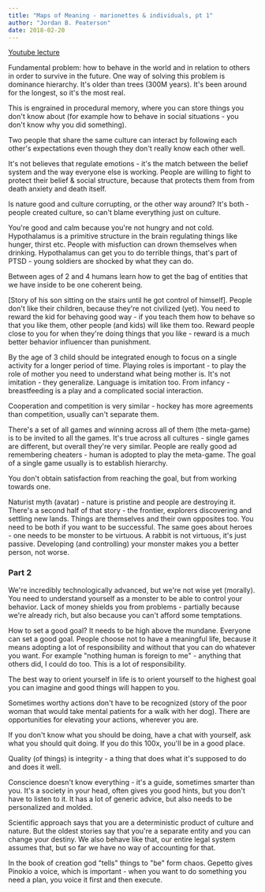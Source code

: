 ```yaml
---
title: "Maps of Meaning - marionettes & individuals, pt 1"
author: "Jordan B. Peaterson"
date: 2018-02-20
---
```


[Youtube lecture](https://www.youtube.com/watch?v=EN2lyN7rM4E&index=2&list=PL22J3VaeABQAT-0aSPq-OKOpQlHyR4k5h)

Fundamental problem: how to behave in the world and in relation to others in order to survive in the future. One way of solving this problem is dominance hierarchy. It's older than trees (300M years). It's been around for the longest, so it's the most real.

This is engrained in procedural memory, where you can store things you don't know about (for example how to behave in social situations - you don't know why you did something).

Two people that share the same culture can interact by following each other's expectations even though they don't really know each other well.

It's not believes that regulate emotions - it's the match between the belief system and the way everyone else is working. People are willing to fight to protect their belief & social structure, because that protects them from from death anxiety and death itself.

Is nature good and culture corrupting, or the other way around? It's both - people created culture, so can't blame everything just on culture.

You're good and calm because you're not hungry and not cold. Hypothalamus is a primitive structure in the brain regulating things like hunger, thirst etc. People with misfuction can drown themselves when drinking. Hypothalamus can get you to do terrible things, that's part of PTSD - young soldiers are shocked by what they can do.

Between ages of 2 and 4 humans learn how to get the bag of entities that we have inside to be one coherent being.

[Story of his son sitting on the stairs until he got control of himself]. People don't like their children, because they're not civilized (yet). You need to reward the kid for behaving good way - if you teach them how to behave so that you like them, other people (and kids) will like them too. Reward people close to you for when they're doing things that you like - reward is a much better behavior influencer than punishment.

By the age of 3 child should be integrated enough to focus on a single activity for a longer period of time. Playing roles is important - to play the role of mother you need to understand what being mother is. It's not imitation - they generalize. Language is imitation too. From infancy - breastfeeding is a play and a complicated social interaction.

Cooperation and competition is very similar - hockey has more agreements than competition, usually can't separate them.

There's a set of all games and winning across all of them (the meta-game) is to be invited to all the games. It's true across all cultures - single games are different, but overall they're very similar. People are really good ad remembering cheaters - human is adopted to play the meta-game. The goal of a single game usually is to establish hierarchy.

You don't obtain satisfaction from reaching the goal, but from working towards one.

Naturist myth (avatar) - nature is pristine and people are destroying it. There's a second half of that story - the frontier, explorers discovering and settling new lands. Things are themselves and their own opposites too. You need to be both if you want to be successful. The same goes about heroes - one needs to be monster to be virtuous. A rabbit is not virtuous, it's just passive. Developing (and controlling) your monster makes you a better person, not worse.

### Part 2

We're incredibly technologically advanced, but we're not wise yet (morally). You need to understand yourself as a monster to be able to control your behavior. Lack of money shields you from problems - partially because we're already rich, but also because you can't afford some temptations.

How to set a good goal? It needs to be high above the mundane. Everyone can set a good goal. People choose not to have a meaningful life, because it means adopting a lot of responsibility and without that you can do whatever you want. For example "nothing human is foreign to me" - anything that others did, I could do too. This is a lot of responsibility.

The best way to orient yourself in life is to orient yourself to the highest goal you can imagine and good things will happen to you.

Sometimes worthy actions don't have to be recognized (story of the poor woman that would take mental patients for a walk with her dog). There are opportunities for elevating your actions, wherever you are.

If you don't know what you should be doing, have a chat with yourself, ask what you should quit doing. If you do this 100x, you'll be in a good place.

Quality (of things) is integrity - a thing that does what it's supposed to do and does it well.

Conscience doesn't know everything - it's a guide, sometimes smarter than you. It's a society in your head, often gives you good hints, but you don't have to listen to it. It has a lot of generic advice, but also needs to be personalized and molded.

Scientific approach says that you are a deterministic product of culture and nature. But the oldest stories say that you're a separate entity and you can change your destiny. We also behave like that, our entire legal system assumes that, but so far we have no way of accounting for that.

In the book of creation god "tells" things to "be" form chaos. Gepetto gives Pinokio a voice, which is important - when you want to do something you need a plan, you voice it first and then execute.

